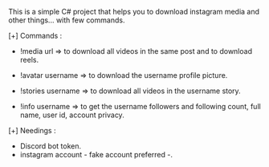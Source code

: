This is a simple C# project that helps you to download instagram media and other things... with few commands.

[+] Commands : 
- !media url => to download all videos in the same post and to download reels.

- !avatar username => to download the username profile picture.

- !stories username => to download all videos in the username story.

- !info username => to get the username followers and following count, full name, user id, account privacy.


[+] Needings : 
- Discord bot token.
- instagram account - fake account preferred -.
